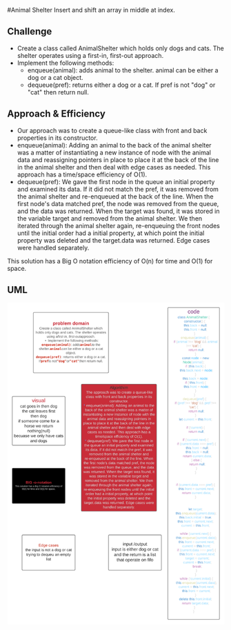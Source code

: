 #Animal Shelter
Insert and shift an array in middle at index.

## Challenge
* Create a class called AnimalShelter which holds only dogs and cats. The shelter operates using a first-in, first-out approach.
* Implement the following methods:
  * enqueue(animal): adds animal to the shelter. animal can be either a dog or a cat object.
  * dequeue(pref): returns either a dog or a cat. If pref is not "dog" or "cat" then return null.

## Approach & Efficiency
* Our approach was to create a queue-like class with front and back properties in its constructor.
* enqueue(animal): Adding an animal to the back of the animal shelter was a matter of instantiating a new instance of node with the animal data and reassigning pointers in place to place it at the back of the line in the animal shelter and then deal with edge cases as needed. This approach has a time/space efficiency of O(1).
* dequeue(pref): We gave the first node in the queue an initial property and examined its data. If it did not match the pref, it was removed from the animal shelter and re-enqueued at the back of the line. When the first node's data matched pref, the node was removed from the queue, and the data was returned. When the target was found, it was stored in the variable target and removed from the animal shelter. We then iterated through the animal shelter again, re-enqueuing the front nodes until the initial order had a initial property, at which point the initial property was deleted and the target.data was returned. Edge cases were handled separately.

This solution has a Big O notation efficiency of O(n) for time and O(1) for space.

## UML
![image](./challenge-12.png)
